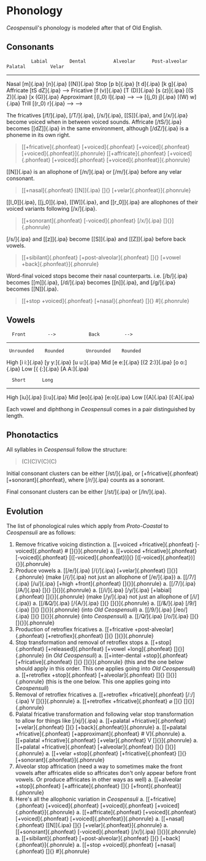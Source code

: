 # Phonology

_Ceospensuli_'s phonology is modeled after that of Old English.

## Consonants

             Labial        Dental          Alveolar      Post-alveolar    Palatal         Velar
----------- ------------- --------------- ------------- ---------------- --------------- -------------
Nasal       [m]{.ipa}                     [n]{.ipa}                                      [(N)]{.ipa}
Stop        [p b]{.ipa}                   [t d]{.ipa}                                    [k g]{.ipa}
Affricate                                               [tS dZ]{.ipa}    -->
Fricative   [f (v)]{.ipa} [T (D)]{.ipa}   [s (z)]{.ipa} [(S Z)]{.ipa}                    [x (G)]{.ipa}
Approximant               [(l_0) l]{.ipa} -->           -->              [(j_0) j]{.ipa} [(W) w]{.ipa}
Trill                     [(r_0) r]{.ipa} -->           -->

The fricatives [/f/]{.ipa}, [/T/]{.ipa}, [/s/]{.ipa}, [[S]]{.ipa}, and
[/x/]{.ipa} become voiced when in between voiced sounds. Affricate [/tS/]{.ipa}
becomes [[dZ]]{.ipa} in the same environment, although [/dZ/]{.ipa} is a
phoneme in its own right.

> [[+fricative]{.phonfeat} [+voiced]{.phonfeat} [+voiced]{.phonfeat} [+voiced]{.phonfeat}]{.phonrule}
> [[+affricate]{.phonfeat} [+voiced]{.phonfeat} [+voiced]{.phonfeat} [+voiced]{.phonfeat}]{.phonrule}

[[N]]{.ipa} is an allophone of [/n/]{.ipa} or [/m/]{.ipa} before any velar
consonant.

> [[+nasal]{.phonfeat} [[N]]{.ipa} []{} [+velar]{.phonfeat}]{.phonrule}

[[l_0]]{.ipa}, [[j_0]]{.ipa}, [[W]]{.ipa}, and [[r_0]]{.ipa} are allophones of
their voiced variants following [/x/]{.ipa}.

> [[+sonorant]{.phonfeat} [-voiced]{.phonfeat} [/x/]{.ipa} []{}]{.phonrule}

[/s/]{.ipa} and [[z]]{.ipa} become [[S]]{.ipa} and [[Z]]{.ipa} before back
vowels.

> [[+sibilant]{.phonfeat} [+post-alveolar]{.phonfeat} []{} [+vowel +back]{.phonfeat}]{.phonrule}

Word-final voiced stops become their nasal counterparts. i.e. [/b/]{.ipa}
becomes [[m]]{.ipa}, [/d/]{.ipa} becomes [[n]]{.ipa}, and [/g/]{.ipa} becomes
[[N]]{.ipa}.

> [[+stop +voiced]{.phonfeat} [+nasal]{.phonfeat} []{} #]{.phonrule}

## Vowels

      Front        -->            Back         -->
---- ------------ -------------- ------------ ------------
     Unrounded    Rounded        Unrounded    Rounded
High [i i:]{.ipa} [y y:]{.ipa}                [u u:]{.ipa}
Mid  [e e:]{.ipa} [(2 2:)]{.ipa}              [o o:]{.ipa}
Low  [{ {:]{.ipa}                [A A:]{.ipa}

      Short      Long
---- ---------- -----------
High [iu]{.ipa} [i:u]{.ipa}
Mid  [eo]{.ipa} [e:o]{.ipa}
Low  [{A]{.ipa} [{:A]{.ipa}

Each vowel and diphthong in _Ceospensuli_ comes in a pair distinguished by
length.

## Phonotactics

All syllables in _Ceospensuli_ follow the structure:

> (C)(C)V(C)(C)

Initial consonant clusters can be either [/st/]{.ipa}, or
[+fricative]{.phonfeat}[+sonorant]{.phonfeat}, where [/r/]{.ipa} counts as a
sonorant.

Final consonant clusters can be either [/st/]{.ipa} or [/ln/]{.ipa}.

## Evolution

The list of phonological rules which apply from _Proto-Coastal_ to
_Ceospensuli_ are as follows:

1. Remove fricative voicing distinction
    a. [[+voiced +fricative]{.phonfeat} [-voiced]{.phonfeat} # []{}]{.phonrule}
    a. [[+voiced +fricative]{.phonfeat} [-voiced]{.phonfeat} [([-voiced]{.phonfeat})]{} [([-voiced]{.phonfeat})]{}]{.phonrule}
1. Produce vowels
    a. [[/e/]{.ipa} [/{/]{.ipa} [+velar]{.phonfeat} []{}]{.phonrule} (make [/{/]{.ipa} not just an allophone of [/e/]{.ipa})
    a. [[/7/]{.ipa} [/u/]{.ipa} [+high +front]{.phonfeat} []{}]{.phonrule}
    a. [[/7/]{.ipa} [/A/]{.ipa} []{} []{}]{.phonrule}
    a. [[/i/]{.ipa} [/y/]{.ipa} [+labial]{.phonfeat} []{}]{.phonrule} (make [/y/]{.ipa} not just an allophone of [/i/]{.ipa})
    a. [[/&Q/]{.ipa} [/{A/]{.ipa} []{} []{}]{.phonrule}
    a. [[/&/]{.ipa} [/9/]{.ipa} []{} []{}]{.phonrule} (into _Old Ceospensuli_)
    a. [[/9/]{.ipa} [/eo/]{.ipa} []{} []{}]{.phonrule} (into _Ceospensuli_)
    a. [[/Q/]{.ipa} [/o/]{.ipa} []{} []{}]{.phonrule}
1. Production of retroflex fricatives
    a. [[+fricative +post-alveolar]{.phonfeat} [+retroflex]{.phonfeat} []{} []{}]{.phonrule}
1. Stop transformation and removal of retroflex stops
    a. [[+stop]{.phonfeat} [+released]{.phonfeat} [+vowel +long]{.phonfeat} []{}]{.phonrule} (in _Old Ceospensuli_)
    a. [[+inter-dental +stop]{.phonfeat} [+fricative]{.phonfeat} []{} []{}]{.phonrule} (this and the one below should apply in this order. This one applies going into _Old Ceospensuli_)
    a. [[+retroflex +stop]{.phonfeat} [+alveolar]{.phonfeat} []{} []{}]{.phonrule} (this is the one below. This one applies going into _Ceospensuli_)
1. Removal of retroflex fricatives
    a. [[+retroflex +fricative]{.phonfeat} [/:/]{.ipa} V []{}]{.phonrule}
    a. [[+retroflex +fricative]{.phonfeat} $\varnothing$ []{} []{}]{.phonrule}
1. Palatal fricative transformation and following velar stop transformation to allow for things like [/xj/]{.ipa}
    a. [[+palatal +fricative]{.phonfeat} [+velar]{.phonfeat} []{} [+back]{.phonfeat}]{.phonrule}
    a. [[+palatal +fricative]{.phonfeat} [+approximant]{.phonfeat} # V]{.phonrule}
    a. [[+palatal +fricative]{.phonfeat} [+velar]{.phonfeat} V []{}]{.phonrule}
    a. [[+palatal +fricative]{.phonfeat} [+alveolar]{.phonfeat} []{} []{}]{.phonrule}
    a. [[+velar +stop]{.phonfeat} [+fricative]{.phonfeat} []{} [+sonorant]{.phonfeat}]{.phonrule}
1. Alveolar stop affrication (need a way to sometimes make the front vowels after affricates elide so affricates don't only appear before front vowels. Or produce affricates in other ways as well)
    a. [[+alveolar +stop]{.phonfeat} [+affricate]{.phonfeat} []{} [+front]{.phonfeat}]{.phonrule}
1. Here's all the allophonic variation in _Ceospensuli_
    a. [[+fricative]{.phonfeat} [+voiced]{.phonfeat} [+voiced]{.phonfeat} [+voiced]{.phonfeat}]{.phonrule}
    a. [[+affricate]{.phonfeat} [+voiced]{.phonfeat} [+voiced]{.phonfeat} [+voiced]{.phonfeat}]{.phonrule}
    a. [[+nasal]{.phonfeat} [[N]]{.ipa} []{} [+velar]{.phonfeat}]{.phonrule}
    a. [[+sonorant]{.phonfeat} [-voiced]{.phonfeat} [/x/]{.ipa} []{}]{.phonrule}
    a. [[+sibilant]{.phonfeat} [+post-alveolar]{.phonfeat} []{} [+back]{.phonfeat}]{.phonrule}
    a. [[+stop +voiced]{.phonfeat} [+nasal]{.phonfeat} []{} #]{.phonrule}
